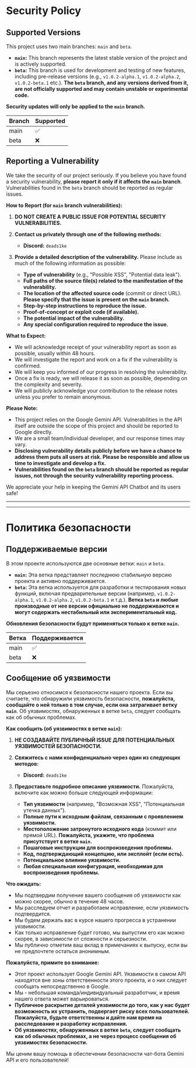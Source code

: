 # Security Policy

## Supported Versions

This project uses two main branches: `main` and `beta`.

*   **`main`:** This branch represents the latest stable version of the project and is actively supported.
*   **`beta`:** This branch is used for development and testing of new features, including pre-release versions (e.g., `v1.0.2-alpha.1`, `v1.0.2-alpha.2`, `v1.0.2-beta.1` etc.). **The `beta` branch, and any versions derived from it, are not officially supported and may contain unstable or experimental code.**

**Security updates will only be applied to the `main` branch.**

| Branch  | Supported          |
| ------- | ------------------ |
| main    | :white_check_mark: |
| beta    | :x:                |

## Reporting a Vulnerability

We take the security of our project seriously. If you believe you have found a security vulnerability, **please report it only if it affects the `main` branch**. Vulnerabilities found in the `beta` branch should be reported as regular issues.

**How to Report (for `main` branch vulnerabilities):**

1. **DO NOT CREATE A PUBLIC ISSUE FOR POTENTIAL SECURITY VULNERABILITIES.**
2. **Contact us privately through one of the following methods:**
    *   **Discord:** `deads1ke`

3. **Provide a detailed description of the vulnerability.** Please include as much of the following information as possible:
    *   **Type of vulnerability** (e.g., "Possible XSS", "Potential data leak").
    *   **Full paths of the source file(s) related to the manifestation of the vulnerability.**
    *   **The location of the affected source code** (commit or direct URL). **Please specify that the issue is present on the `main` branch.**
    *   **Step-by-step instructions to reproduce the issue.**
    *   **Proof-of-concept or exploit code (if available).**
    *   **The potential impact of the vulnerability.**
    *   **Any special configuration required to reproduce the issue.**

**What to Expect:**

*   We will acknowledge receipt of your vulnerability report as soon as possible, usually within 48 hours.
*   We will investigate the report and work on a fix if the vulnerability is confirmed.
*   We will keep you informed of our progress in resolving the vulnerability.
*   Once a fix is ready, we will release it as soon as possible, depending on the complexity and severity.
*   We will publicly acknowledge your contribution to the release notes unless you prefer to remain anonymous.

**Please Note:**

*   This project relies on the Google Gemini API. Vulnerabilities in the API itself are outside the scope of this project and should be reported to Google directly.
*   We are a small team/individual developer, and our response times may vary.
*   **Disclosing vulnerability details publicly before we have a chance to address them puts all users at risk. Please be responsible and allow us time to investigate and develop a fix.**
*   **Vulnerabilities found on the `beta` branch should be reported as regular issues, not through the security vulnerability reporting process.**

We appreciate your help in keeping the Gemini API Chatbot and its users safe!

---
---

# Политика безопасности

## Поддерживаемые версии

В этом проекте используются две основные ветки: `main` и `beta`.

*   **`main`:** Эта ветка представляет последнюю стабильную версию проекта и активно поддерживается.
*   **`beta`:** Эта ветка используется для разработки и тестирования новых функций, включая предварительные версии (например, `v1.0.2-alpha.1`, `v1.0.2-alpha.2`, `v1.0.2-beta.1` и т.д.). **Ветка `beta` и любые производные от нее версии официально не поддерживаются и могут содержать нестабильный или экспериментальный код.**

**Обновления безопасности будут применяться только к ветке `main`.**

| Ветка   | Поддерживается     |
| ------- | ------------------ |
| main    | :white_check_mark: |
| beta    | :x:                |

## Сообщение об уязвимости

Мы серьезно относимся к безопасности нашего проекта. Если вы считаете, что обнаружили уязвимость безопасности, **пожалуйста, сообщайте о ней только в том случае, если она затрагивает ветку `main`**. Об уязвимостях, обнаруженных в ветке `beta`, следует сообщать как об обычных проблемах.

**Как сообщить (об уязвимостях в ветке `main`):**

1. **НЕ СОЗДАВАЙТЕ ПУБЛИЧНЫЙ ISSUE ДЛЯ ПОТЕНЦИАЛЬНЫХ УЯЗВИМОСТЕЙ БЕЗОПАСНОСТИ.**
2. **Свяжитесь с нами конфиденциально через один из следующих методов:**
    *   **Discord:** `deads1ke`

3. **Предоставьте подробное описание уязвимости.** Пожалуйста, включите как можно больше следующей информации:
    *   **Тип уязвимости** (например, "Возможная XSS", "Потенциальная утечка данных").
    *   **Полные пути к исходным файлам, связанным с проявлением уязвимости.**
    *   **Местоположение затронутого исходного кода** (коммит или прямой URL). **Пожалуйста, укажите, что проблема присутствует в ветке `main`.**
    *   **Пошаговые инструкции для воспроизведения проблемы.**
    *   **Код, подтверждающий концепцию, или эксплойт (если есть).**
    *   **Потенциальное влияние уязвимости.**
    *   **Любая специальная конфигурация, необходимая для воспроизведения проблемы.**

**Что ожидать:**

*   Мы подтвердим получение вашего сообщения об уязвимости как можно скорее, обычно в течение 48 часов.
*   Мы расследуем отчет и разработаем исправление, если уязвимость подтвердится.
*   Мы будем держать вас в курсе нашего прогресса в устранении уязвимости.
*   Как только исправление будет готово, мы выпустим его как можно скорее, в зависимости от сложности и серьезности.
*   Мы публично отметим ваш вклад в примечаниях к выпуску, если вы не предпочтете остаться анонимным.

**Пожалуйста, примите во внимание:**

*   Этот проект использует Google Gemini API. Уязвимости в самом API находятся вне зоны ответственности этого проекта, и о них следует сообщать непосредственно в Google.
*   Мы - небольшая команда/индивидуальный разработчик, и время нашего ответа может варьироваться.
*   **Публичное раскрытие деталей уязвимости до того, как у нас будет возможность их устранить, подвергает риску всех пользователей. Пожалуйста, будьте ответственны и дайте нам время на расследование и разработку исправления.**
*   **Об уязвимостях, обнаруженных в ветке `beta`, следует сообщать как об обычных проблемах, а не через процесс сообщения об уязвимостях безопасности.**

Мы ценим вашу помощь в обеспечении безопасности чат-бота Gemini API и его пользователей!
